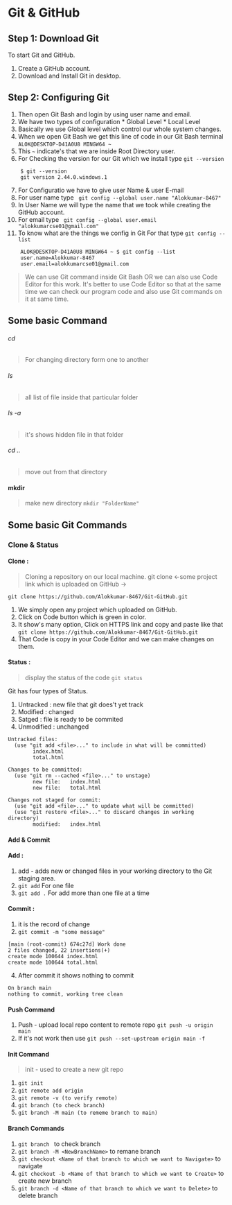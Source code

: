 # Git & GitHub

## Step 1: Download Git
To start Git and GitHub.
1. Create a GitHub account.
2. Download and Install Git in desktop.

## Step 2: Configuring Git
1. Then open Git Bash and login by using user name and email.
2. We have two types of configuration * Global Level  * Local Level
3. Basically we use Global level which control our whole system changes.
4. When we open Git Bash we get this line of code in our Git Bash terminal ``` ALOK@DESKTOP-D41A0U8 MINGW64 ~ ```
5. This ```~``` indicate's that we are inside Root Directory user.
6. For Checking the version for our Git which we install type ``` git --version ```
```
    $ git --version
    git version 2.44.0.windows.1
```
7. For Configuratio we have to give user Name & user E-mail 
8. For user name type    ```  git config --global user.name "Alokkumar-8467" ```
9. In User Name we will type the name that we took while creating the GitHub account.
10. For email type  ```  git config --global user.email "alokkumarcse01@gmail.com" ```
11. To know what are the things we config in Git For that type  ``` git config --list ```
```
    ALOK@DESKTOP-D41A0U8 MINGW64 ~ $ git config --list
    user.name=Alokkumar-8467
    user.email=alokkumarcse01@gmail.com
```
> We can use Git command inside Git Bash OR we can also use Code Editor for this work.
> It's better to use Code Editor so that at the same time we can check our program code and also use Git commands on it at same time.

## Some basic Command
###### cd
> For changing directory form one to another 
###### ls 
> all list of file inside that particular folder
###### ls -a
> it's shows hidden file in that folder
###### cd .. 
>move out from that directory
#### mkdir 
>make new directory
> ` mkdir "FolderName" `

## Some basic Git Commands

### Clone & Status

#### Clone : 
> Cloning a repository on our local machine.
> git clone <-some project link which is uploaded on GitHub ->

``` git clone https://github.com/Alokkumar-8467/Git-GitHub.git  ```

1. We simply open any project which uploaded on GitHub.
2. Click on Code button which is green in color.
3. It show's many option, Click on HTTPS link and copy and paste like that ``` git clone https://github.com/Alokkumar-8467/Git-GitHub.git  ```
4. That Code is copy in your Code Editor and we can make changes on them.

#### Status : 

>display the status of the code
> ``` git status ```

Git has four types of Status.
1. Untracked : new file that git does't yet track
2. Modified : changed
3. Satged : file is ready to be commited
4. Unmodified : unchanged
```
Untracked files:
  (use "git add <file>..." to include in what will be committed)
        index.html
        total.html

Changes to be committed:
  (use "git rm --cached <file>..." to unstage)
        new file:   index.html
        new file:   total.html

Changes not staged for commit:
  (use "git add <file>..." to update what will be committed)
  (use "git restore <file>..." to discard changes in working directory)
        modified:   index.html
```

#### Add & Commit

#### Add :

1. add - adds new or changed files in your working directory to the Git staging area.
2.  ` git add ` For one file
3.  ` git add . ` For add more than one file at a time

#### Commit :

1. it is the record of change
2.  ` git commit -m "some message" `
```
[main (root-commit) 674c27d] Work done
2 files changed, 22 insertions(+)
create mode 100644 index.html
create mode 100644 total.html
```
4. After commit it shows nothing to commit
```
On branch main
nothing to commit, working tree clean
```
#### Push Command

1. Push - upload local repo content to remote repo
` git push -u origin main `
2. If it's not work then use ` git push --set-upstream origin main -f `

#### Init Command
> init - used to create a new git repo
1. `git init` 
2. `git remote add origin` 
3. `git remote -v (to verify remote)`
4. `git branch (to check branch)`
5. `git branch -M main (to rememe branch to main)`

#### Branch Commands

1. `git branch ` to check branch
2. `git branch -M <NewBranchName>` to remane branch
3. `git checkout <Name of that branch to which we want to Navigate>` to navigate
4. `git checkout -b <Name of that branch to which we want to Create>` to create new branch
5. `git branch -d <Name of that branch to which we want to Delete>` to delete branch



